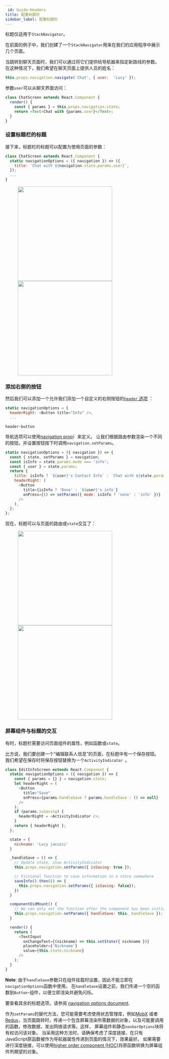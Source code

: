 ```yaml
---
 id: Guide-Headers
title: 配置标题栏
sidebar_label: 配置标题栏
---
```


<!-- # Configuring the Header -->

标题仅适用于`StackNavigator`。

在前面的例子中，我们创建了一个`StackNavigator`用来在我们的应用程序中展示几个页面。

当跳转到聊天页面时，我们可以通过将它们提供给导航器来指定新路线的参数。 在这种情况下，我们希望在聊天页面上提供人员的姓名：

```js
this.props.navigation.navigate('Chat', { user:  'Lucy' });
```

参数`user`可以从聊天界面访问：

```js
class ChatScreen extends React.Component {
  render() {
    const { params } = this.props.navigation.state;
    return <Text>Chat with {params.user}</Text>;
  }
}
```

### 设置标题栏的标题

接下来，标题栏的标题可以配置为使用页面的参数：

```js
class ChatScreen extends React.Component {
  static navigationOptions = ({ navigation }) => ({
    title: `Chat with ${navigation.state.params.user}`,
  });
  ...
}
```

<figure class="half">
    <img src="https://reactnavigation.org/assets/examples/basic-header-android.png" width="300">
    <img src="https://reactnavigation.org/assets/examples/basic-header-iphone.png" width="300">
</figure>

### 添加右侧的按钮

然后我们可以添加一个允许我们添加一个自定义的右侧按钮的[`header` 选项](/docs/Screen-Nav-Options#Stack-Navigation-Options) ：

```js
static navigationOptions = {
  headerRight: <Button title="Info" />,
  ...
```

```phone-example
header-button
```

导航选项可以使用[navigation prop](/docs/navigators/navigation-prop)）来定义。 让我们根据路由参数渲染一个不同的按钮，并设置按钮按下时调用`navigation.setParams`。

```js
static navigationOptions = ({ navigation }) => {
  const { state, setParams } = navigation;
  const isInfo = state.params.mode === 'info';
  const { user } = state.params;
  return {
    title: isInfo ? `${user}'s Contact Info` : `Chat with ${state.params.user}`,
    headerRight: (
      <Button
        title={isInfo ? 'Done' : `${user}'s info`}
        onPress={() => setParams({ mode: isInfo ? 'none' : 'info' })}
      />
    ),
  };
};
```

现在，标题可以与页面的路由或`state`交互了：
<figure class="half">
    <img src="https://reactnavigation.org/assets/examples/header-button-android.png" width="300">
    <img src="https://reactnavigation.org/assets/examples/header-button-iphone.png" width="300">
</figure>

### 屏幕组件与标题的交互

有时，标题栏需要访问页面组件的属性，例如函数或`state`。

比方说，我们要创建一个“编辑联系人信息”的页面，在标题中有一个保存按钮。 我们希望在保存时将保存按钮替换为一个`ActivityIndicator `。

```js
class EditInfoScreen extends React.Component {
  static navigationOptions = ({ navigation }) => {
    const { params = {} } = navigation.state;
    let headerRight = (
      <Button
        title="Save"
        onPress={params.handleSave ? params.handleSave : () => null}
      />
    );
    if (params.isSaving) {
      headerRight = <ActivityIndicator />;
    }
    return { headerRight };
  };

  state = {
    nickname: 'Lucy jacuzzi'
  }

  _handleSave = () => {
    // Update state, show ActivityIndicator
    this.props.navigation.setParams({ isSaving: true });

    // Fictional function to save information in a store somewhere
    saveInfo().then(() => {
      this.props.navigation.setParams({ isSaving: false});
    })
  }

  componentDidMount() {
    // We can only set the function after the component has been initialized
    this.props.navigation.setParams({ handleSave: this._handleSave });
  }

  render() {
    return (
      <TextInput
        onChangeText={(nickname) => this.setState({ nickname })}
        placeholder={'Nickname'}
        value={this.state.nickname}
      />
    );
  }
}
```

**Note**: 由于`handleSave`参数只在组件挂载时设置，因此不能立即在`navigationOptions`函数中使用。 在`handleSave`设置之前，我们传递一个空的函数到`Button`-组件，以便立即渲染并避免闪烁。

要查看其余的标题选项，请参阅 [navigation options document](/docs/Stack-Nav-Options#Stack-Navigation-Options).

作为`setParams`的替代方法，您可能需要考虑使用状态管理库，例如[MobX](https://github.com/mobxjs/mobx) 或者 [Redux](https://github.com/reactjs/redux)，当页面跳转时，传递一个包含屏幕渲染所需数据的对象，以及可能要调用的函数，修改数据，发出网络请求等。这样， 屏幕组件和静态`navbarOptions`块将有权访问该对象。 当采用这种方法时，请确保考虑了深度链接，在只有JavaScript原函数被作为导航器属性传递到页面的情况下，效果最好。 如果需要进行深度链接，可以使用[higher order component (HOC)](https://reactjs.org/docs/higher-order-components.html)将原函数转换为屏幕组件所期望的对象。
















